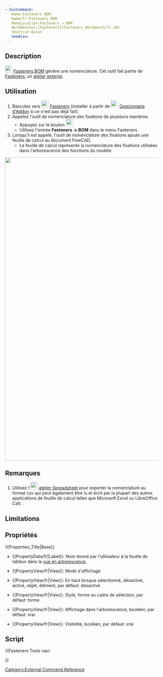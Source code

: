 ```yaml
---
- GuiCommand:
   Name:Fasteners BOM
   Name/fr:Fasteners BOM
   MenuLocation:Fasteners → BOM
   Workbenches:[Fasteners](Fasteners_Workbench/fr.md)
   Shortcut:Aucun
   SeeAlso:
---
```


## Description

<img alt="" src=images/Fasteners_BOM.svg  style="width:24px;"> [Fasteners BOM](Fasteners_BOM/fr.md) génère une nomenclature. Cet outil fait partie de [Fasteners](Fasteners_Workbench/fr.md), un [atelier externe](external_workbenches/fr.md).

## Utilisation

1.  Basculez vers <img alt="" src=images/Fasteners_workbench_icon.svg  style="width:24px;"> [Fasteners](Fasteners_Workbench.md) (installer à partir de <img alt="" src=images/AddonManager.svg  style="width:24px;"> [Gestionnaire d\'Addon](Addon_Manager/fr.md) si ce n\'est pas déjà fait)
2.  Appelez l\'outil de nomenclature des fixations de plusieurs manières:
    -   Appuyez sur le bouton <img alt="" src=images/Fasteners_BOM.svg  style="width:24px;">
    -   Utilisez l\'entrée **Fasteners → BOM** dans le menu Fasteners
3.  Lorsqu\'il est appelé, l\'outil de nomenclature des fixations ajoute une feuille de calcul au document FreeCAD.
    -   La feuille de calcul représente la nomenclature des fixations utilisées dans l\'arborescence des fonctions du modèle.

<img alt="" src=images/BOM_example-1.FCStd.png  style="width:1000px;">

## Remarques

1.  Utilisez l\'<img alt="" src=images/Workbench_Spreadsheet.svg  style="width:24px;"> [atelier Spreadsheet](Spreadsheet_Workbench/fr.md) pour exporter la nomenclature au format csv qui peut également être lu et écrit par la plupart des autres applications de feuille de calcul telles que Microsoft Excel ou LibreOffice Calc .

## Limitations

## Propriétés


{{Properties_Title|Base}}

-    {{PropertyData/fr|Label}}: Nom donné par l\'utilisateur à la feuille de tableur dans la [vue en arborescence](tree_view/fr.md).

-    {{PropertyView/fr|View}}: Mode d\'affichage

-    {{PropertyView/fr|View}}: En haut lorsque sélectionné, désactivé, activé, objet, élément, par défaut: désactivé

-    {{PropertyView/fr|View}}: Style, forme ou cadre de sélection, par défaut: forme

-    {{PropertyView/fr|View}}: Affichage dans l\'arborescence, booléen, par défaut: vrai

-    {{PropertyView/fr|View}}: Visibilité, booléen, par défaut: vrai

## Script





{{Fasteners Tools navi

}} 

[Category:External Command Reference](Category:External_Command_Reference.md)
